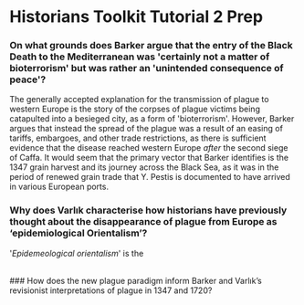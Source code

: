 # Historians Toolkit Tutorial 2 Prep


### On what grounds does Barker argue that the entry of the Black Death to the Mediterranean was 'certainly not a matter of bioterrorism' but was rather an 'unintended consequence of peace'? 

The generally accepted explanation for the transmission of plague to western Europe is the story of the corpses of plague victims being catapulted into a besieged city, as a form of 'bioterrorism'. However, Barker argues that instead the spread of the plague was a result of an easing of tariffs, embargoes, and other trade restrictions, as there is sufficient evidence that the disease reached western Europe *after* the second siege of Caffa. It would seem that the primary vector that Barker identifies is the 1347 grain harvest and its journey across the Black Sea, as it was in the period of renewed grain trade that Y. Pestis is documented to have arrived in various European ports.
</br>

### Why does Varlık characterise how historians have previously thought about the disappearance of plague from Europe as ‘epidemiological Orientalism’?

'*Epidemeological orientalism*' is the 

</br>
### How does the new plague paradigm inform Barker and Varlık’s revisionist interpretations of plague in 1347 and 1720?